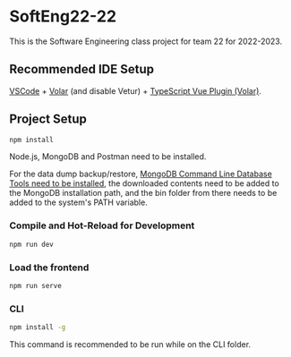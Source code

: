 #  SoftEng22-22

This is the Software Engineering class project for team 22 for 2022-2023.

## Recommended IDE Setup

[VSCode](https://code.visualstudio.com/) + [Volar](https://marketplace.visualstudio.com/items?itemName=Vue.volar) (and disable Vetur) + [TypeScript Vue Plugin (Volar)](https://marketplace.visualstudio.com/items?itemName=Vue.vscode-typescript-vue-plugin).


## Project Setup

```sh
npm install
```
Node.js, MongoDB and Postman need to be installed.

For the data dump backup/restore, [MongoDB Command Line Database Tools need to be installed](https://www.mongodb.com/try/download/database-tools), the downloaded contents need to be added to the MongoDB installation path, and the bin folder from there needs to be added to the system's PATH variable.

### Compile and Hot-Reload for Development

```sh
npm run dev
```

### Load the frontend

```sh
npm run serve
```

### CLI

```sh
npm install -g
```
This command is recommended to be run while on the CLI folder.
